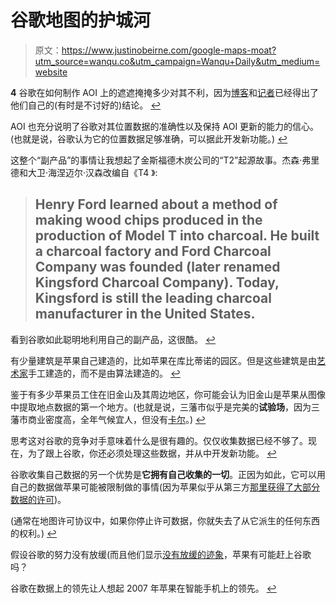 # 谷歌地图的护城河

> 原文：<https://www.justinobeirne.com/google-maps-moat?utm_source=wanqu.co&utm_campaign=Wanqu+Daily&utm_medium=website>

**4** 谷歌在如何制作 AOI 上的遮遮掩掩多少对其不利，因为[博客](http://www.slate.com/blogs/future_tense/2016/07/27/google_maps_new_redesign_doesn_t_hide_its_biases.html)和[记者](https://www.citylab.com/design/2016/08/google-maps-areas-of-interest/493670/)已经得出了他们自己的(有时是不讨好的)结论。 [↩︎](#back-note4)

AOI 也充分说明了谷歌对其位置数据的准确性以及保持 AOI 更新的能力的信心。(也就是说，谷歌认为它的位置数据足够准确，可以据此开发新功能。) [↩︎](#back-note5)

这整个“副产品”的事情让我想起了金斯福德木炭公司的“T2”起源故事。杰森·弗里德和大卫·海涅迈尔·汉森改编自《T4 》:

> ## Henry Ford learned about a method of making wood chips produced in the production of Model T into charcoal. He built a charcoal factory and Ford Charcoal Company was founded (later renamed Kingsford Charcoal Company). Today, Kingsford is still the leading charcoal manufacturer in the United States.

看到谷歌如此聪明地利用自己的副产品，这很酷。 [↩︎](#back-note6)

有少量建筑是苹果自己建造的，比如苹果在库比蒂诺的园区。但是这些建筑是由[艺术家](http://ecady.com)手工建造的，而不是由算法建造的。 [↩︎](#back-note7)

鉴于有多少苹果员工住在旧金山及其周边地区，你可能会认为旧金山是苹果从图像中提取地点数据的第一个地方。(也就是说，三藩市似乎是完美的**试验场**，因为三藩市商业密度高，全年气候宜人，但没有[卡尔](https://twitter.com/KarlTheFog)。) [↩︎](#back-note8)

思考这对谷歌的竞争对手意味着什么是很有趣的。仅仅收集数据已经不够了。现在，为了跟上谷歌，你还必须处理这些数据，并从中开发新功能。 [↩︎](#back-note9-10-11)

谷歌收集自己数据的另一个优势是**它拥有自己收集的一切**。正因为如此，它可以用自己的数据做苹果可能被限制做的事情(因为苹果似乎从第三方[那里获得了大部分数据的许可](https://gspe21-ssl.ls.apple.com/html/attribution-94.html))。

(通常在地图许可协议中，如果你停止许可数据，你就失去了从它派生的任何东西的权利。) [↩︎](#back-note9-10-11)

假设谷歌的努力没有放缓(而且他们显示[没有放缓的迹象](https://twitter.com/viticci/status/930899943266639873)，苹果有可能赶上谷歌吗？

谷歌在数据上的领先让人想起 2007 年苹果在智能手机上的领先。 [↩︎](#back-note9-10-11)